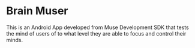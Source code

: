 # Brain Muser
This is an Android App developed from Muse Development SDK that tests the mind of users of to what level they are able to focus and control their minds.

